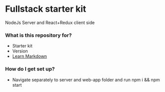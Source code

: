 # Fullstack starter kit #

 NodeJs Server and React+Redux client side

### What is this repository for? ###

* Starter kit
* Version
* [Learn Markdown](https://bitbucket.org/tutorials/markdowndemo)

### How do I get set up? ###

* Navigate separately to server and web-app folder and run
    npm i && npm start
